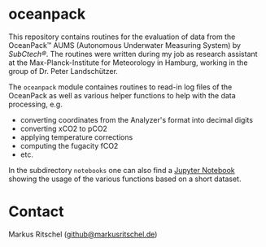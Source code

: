 # oceanpack
This repository contains routines for the evaluation of data from the OceanPack&trade; AUMS (Autonomous Underwater Measuring System) by _SubCtech&reg;_.
The routines were written during my job as research assistant at the Max-Planck-Institute for Meteorology in Hamburg, working in the group of Dr. Peter Landschützer.

The `oceanpack` module containes routines to read-in log files of the OceanPack as well as various helper functions to help with the data processing,
e.g. 
* converting coordinates from the Analyzer's format into decimal digits
* converting xCO2 to pCO2
* applying temperature corrections
* computing the fugacity fCO2
* etc.

In the subdirectory `notebooks` one can also find a [Jupyter Notebook](https://github.com/markusritschel/oceanpack/blob/master/oceanpack/notebooks/examples.ipynb) showing the usage of the various functions based on a short dataset. 

# Contact
Markus Ritschel (github@markusritschel.de)
